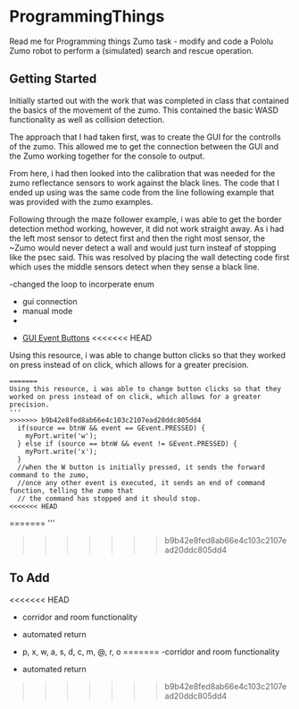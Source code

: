 # ProgrammingThings

Read me for Programming things Zumo task - modify and code a Pololu Zumo robot to perform a (simulated) search and rescue operation.

## Getting Started



Initially started out with the work that was completed in class that contained the basics of the movement of the zumo. This contained the basic WASD functionality as well as collision detection.

The approach that I had taken first, was to create the GUI for the controlls of the zumo. This allowed me to get the connection between the GUI and the Zumo working together for the console to output.

From here, i had then looked into the calibration that was needed for the zumo reflectance sensors to work against the black lines.
The code that I ended up using was the same code from the line following example that was provided with the zumo examples.

Following through the maze follower example, i was able to get the border detection method working, however, it did not work straight away.
As i had the left most sensor to detect first and then the right most sensor, the ~Zumo would never detect a wall and would just turn insteaf of stopping like the psec said.
This was resolved by placing the wall detecting code first which uses the middle sensors detect when they sense a black line.

-changed the loop to incorperate enum
- gui connection
- manual mode
- 


* [GUI Event Buttons](http://www.lagers.org.uk/g4p/ref/classg4p__controls_1_1_g_button.html)
<<<<<<< HEAD

Using this resource, i was able to change button clicks so that they worked on press instead of on click, which allows for a greater precision.

```
=======
Using this resource, i was able to change button clicks so that they worked on press instead of on click, which allows for a greater precision.
'''
>>>>>>> b9b42e8fed8ab66e4c103c2107ead20ddc805dd4
  if(source == btnW && event == GEvent.PRESSED) {
    myPort.write('w'); 
  } else if (source == btnW && event != GEvent.PRESSED) {
    myPort.write('x');
  }
  //when the W button is initially pressed, it sends the forward command to the zumo,
  //once any other event is executed, it sends an end of command function, telling the zumo that
  // the command has stopped and it should stop.
<<<<<<< HEAD
```
=======
'''
>>>>>>> b9b42e8fed8ab66e4c103c2107ead20ddc805dd4


## To Add

<<<<<<< HEAD
- corridor and room functionality
- automated return

- p, x, w, a, s, d, c, m, @, r, o
=======
-corridor and room functionality
- automated return
>>>>>>> b9b42e8fed8ab66e4c103c2107ead20ddc805dd4
